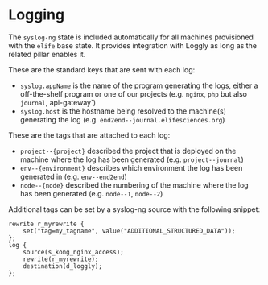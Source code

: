 # Logging

The `syslog-ng` state is included automatically for all machines provisioned with the `elife` base state. It provides integration with Loggly as long as the related pillar enables it.

These are the standard keys that are sent with each log:
- `syslog.appName` is the name of the program generating the logs, either a off-the-shelf program or one of our projects (e.g. `nginx`, `php` but also `journal`, api-gateway`)
- `syslog.host` is the hostname being resolved to the machine(s) generating the log (e.g. `end2end--journal.elifesciences.org`)

These are the tags that are attached to each log:
- `project--{project}` described the project that is deployed on the machine where the log has been generated (e.g. `project--journal`)
- `env--{environment}` describes which environment the log has been generated in (e.g. `env--end2end`)
- `node--{node}` described the numbering of the machine where the log has been generated (e.g. `node--1`, `node--2`)

Additional tags can be set by a syslog-ng source with the following snippet:
```
rewrite r_myrewrite {
    set("tag=my_tagname", value("ADDITIONAL_STRUCTURED_DATA"));
};
log {
    source(s_kong_nginx_access);
    rewrite(r_myrewrite);
    destination(d_loggly);
};
```

